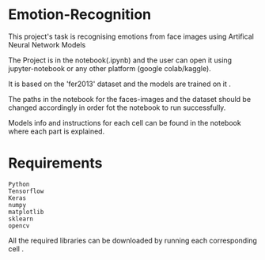 # Emotion-Recognition
This project's task is recognising emotions from face images using Artifical Neural Network Models

The Project is in the notebook(.ipynb) and the user can open it using jupyter-notebook or any other platform (google colab/kaggle).

It is based on the 'fer2013' dataset and the models are trained on it .

The paths in the notebook for the faces-images and the dataset should be changed accordingly in order fot the notebook to run successfully.

Models info and instructions for each cell can be found in the notebook where each part is explained.

<h1> Requirements </h1>


```
Python
Tensorflow
Keras
numpy
matplotlib
sklearn
opencv
```
All the required libraries can be downloaded by running each corresponding cell .
